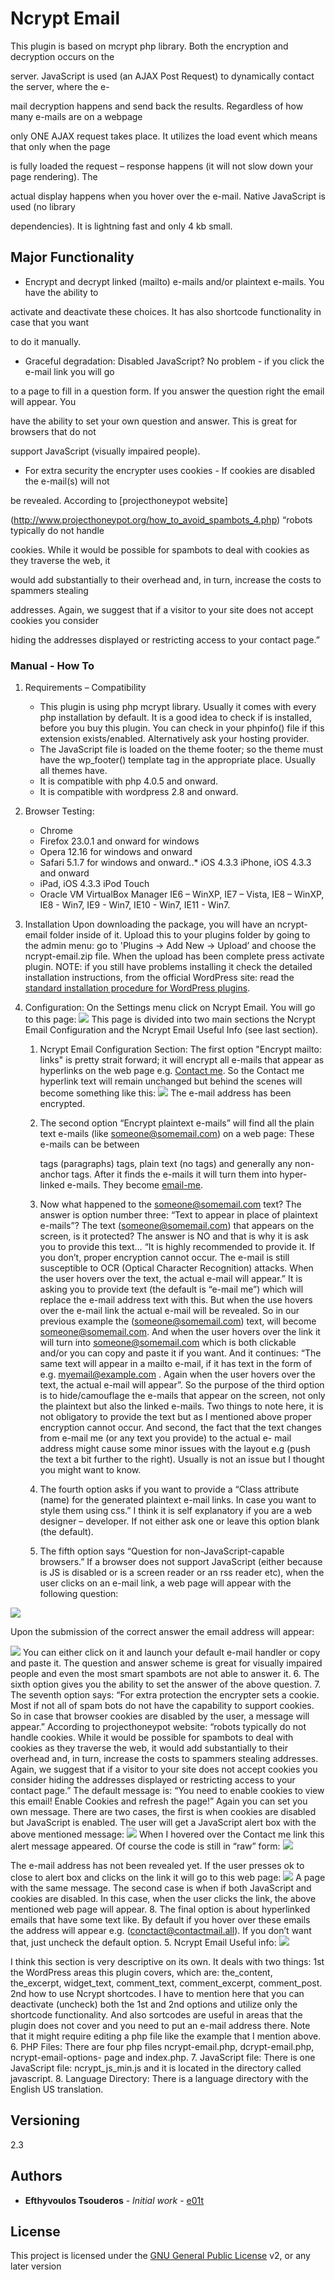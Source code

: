 ﻿# Ncrypt Email

This plugin is based on mcrypt php library. Both the encryption and decryption occurs on the 

server. JavaScript is used (an AJAX Post Request) to dynamically contact the server, where the e-

mail decryption happens and send back the results. Regardless of how many e-mails are on a webpage 

only ONE AJAX request takes place. It utilizes the load event which means that only when the page 

is fully loaded the request – response happens (it will not slow down your page rendering). The 

actual display happens when you hover over the e-mail. Native JavaScript is used (no library 

dependencies). It is lightning fast and only 4 kb small.

## Major Functionality

* Encrypt and decrypt linked (mailto) e-mails and/or plaintext e-mails. You have the ability to 

activate and deactivate these choices. It has also shortcode functionality in case that you want 

to do it manually.
* Graceful degradation: Disabled JavaScript? No problem - if you click the e-mail link you will go 

to a page to fill in a question form. If you answer the question right the email will appear.  You 

have the ability to set your own question and answer.  This is great for browsers that do not 

support JavaScript (visually impaired people).
* For extra security the encrypter uses cookies - If cookies are disabled the e-mail(s) will not 

be revealed. According to [projecthoneypot website]

(http://www.projecthoneypot.org/how_to_avoid_spambots_4.php) “robots typically do not handle 

cookies. While it would be possible for spambots to deal with cookies as they traverse the web, it 

would add substantially to their overhead and, in turn, increase the costs to spammers stealing 

addresses. Again, we suggest that if a visitor to your site does not accept cookies you consider 

hiding the addresses displayed or restricting access to your contact page.”

### Manual -  How To

1. Requirements – Compatibility
    * This plugin is using php mcrypt library. Usually it comes with every php installation by 
default. It is a good idea to check if is installed, before you buy this plugin. You can check in 
your phpinfo() file if this extension exists/enabled. Alternatively ask your hosting provider.
    * The JavaScript file is loaded on the theme footer; so the theme must have the wp_footer() 
template tag in the appropriate place. Usually all themes have.
    * It is compatible with php 4.0.5 and onward.
    * It is compatible with wordpress 2.8 and onward.

2. Browser Testing:
    * Chrome
    * Firefox 23.0.1 and onward for windows
    * Opera 12.16 for windows and onward
    * Safari 5.1.7 for windows and onward..* iOS 4.3.3 iPhone, iOS 4.3.3 and onward
    * iPad, iOS 4.3.3 iPod Touch 
    * Oracle VM VirtualBox Manager IE6 – WinXP, IE7 – Vista, IE8 – WinXP, IE8 - Win7, IE9 - Win7, 
IE10 - Win7, IE11 - Win7.

3. Installation
Upon downloading the package, you will have an ncrypt-email folder inside of it. Upload this to 
your plugins folder by going to the admin menu: go to 'Plugins -> Add New -> Upload’ and choose 
the ncrypt-email.zip file. When the upload has been complete press activate plugin. NOTE: if you 
still have problems installing it check the detailed installation instructions, from the official 
WordPress site: read the [standard installation procedure for WordPress plugins](https://codex.wordpress.org/Managing_Plugins#Installing_Plugins).
4. Configuration: On the Settings menu click on Ncrypt Email. You will go to this page:
![](readme_images/ncrypt%20email_settings_screen_new.JPG)
This page is divided into two main sections the Ncrypt Email Configuration and the Ncrypt Email 
Useful Info (see last section).

    1. Ncrypt Email Configuration Section: The first option "Encrypt mailto: links" is pretty strait 
forward; it will encrypt all e-mails that appear as hyperlinks on the web page e.g. [Contact me](mailto:contact_me@mail.com). So the Contact me hyperlink text will remain unchanged but behind the scenes will become something like this: 
![](readme_images/ncrypt_email_address.JPG) 
The e-mail address has been encrypted.

    2. The second option “Encrypt plaintext e-mails” will find all the plain text e-mails (like someone@somemail.com) on a web page: These e-mails can be between <p> tags (paragraphs) <span> 
tags, plain text (no tags) and generally any non-anchor <a > tags. After it finds the e-mails it 
will turn them into hyper-linked e-mails. They become [email-me](mailto:someone@somemail.mal). 
    3. Now what happened to the someone@somemail.com text? The answer is option number three: “Text 
to appear in place of plaintext e-mails”? The text (someone@somemail.com) that appears on the 
screen, is it protected? The answer is NO and that is why it is ask you to provide this text… “It 
is highly recommended to provide it. If you don’t, proper encryption cannot occur. The e-mail is 
still susceptible to OCR (Optical Character Recognition) attacks. When the user hovers over the 
text, the actual e-mail will appear.” It is asking you to provide text (the default is “e-mail 
me”) which will replace the e-mail address text with this. But when the use hovers over the e-mail 
link the actual e-mail will be revealed. So in our previous example the (someone@somemail.com) 
text, will become someone@somemail.com. And when the user hovers over the link it will turn into 
someone@somemail.com which is both clickable and/or you can copy and paste it if you want. 
And it continues: “The same text will appear in a mailto e-mail, if it has text in the form of 
e.g. myemail@example.com . Again when the user hovers over the text, the actual e-mail will 
appear”. So the purpose of the third option is to hide/camouflage the e-mails that appear on the 
screen, not only the plaintext but also the linked e-mails. Two things to note here, it is not 
obligatory to provide the text but as I mentioned above proper encryption cannot occur. And 
second, the fact that the text changes from e-mail me (or any text you provide) to the actual e-
mail address might cause some minor issues with the layout e.g (push the text a bit further to the 
right). Usually is not an issue but I thought you might want to know.
    4. The fourth option asks if you want to provide a “Class attribute (name) for the generated 
plaintext e-mail links. In case you want to style them using css.” I think it is self explanatory 
if you are a web designer – developer. If not either ask one or leave this option blank (the 
default).
    5. The fifth option says “Question for non-JavaScript-capable browsers.” If a browser does not 
support JavaScript (either because is JS is disabled or is a screen reader or an rss reader etc), 
when the user clicks on an e-mail link, a web page will appear with the following question:
   
![](readme_images/question.JPG)

Upon the submission of the correct answer the email address will appear:
   
![](readme_images/answer.JPG)
You can either click on it and launch your default e-mail handler or copy and paste it. The 
question and answer scheme is great for visually impaired people and even the most smart spambots 
are not able to answer it.
    6. The sixth option gives you the ability to set the answer of the above question.
    7. The seventh option says: “For extra protection the encrypter sets a cookie. Most if not all of 
spam bots do not have the capability to support cookies. So in case that browser cookies are 
disabled by the user, a message will appear.” According to projecthoneypot website: “robots 
typically do not handle cookies. While it would be possible for spambots to deal with cookies as 
they traverse the web, it would add substantially to their overhead and, in turn, increase the 
costs to spammers stealing addresses. Again, we suggest that if a visitor to your site does not 
accept cookies you consider hiding the addresses displayed or restricting access to your contact 
page.” The default message is: “You need to enable cookies to view this email! Enable Cookies and 
refresh the page!” Again you can set you own message. There are two cases, the first is when 
cookies are disabled but JavaScript is enabled. The user will get a JavaScript alert box with the 
above mentioned message:
![](readme_images/coocie_alert.JPG)
When I hovered over the Contact me link this alert message appeared. Of course the code is still in “raw” form:
![](readme_images/encrypted_email_address_contact_me.JPG)

The e-mail address has not been revealed yet. If the user presses ok to close to alert box and clicks on the link it will go to this web page:
![](readme_images/enable_coocies.jpg) A page with the same message.
The second case is when if both JavaScript and cookies are disabled. In this case, when the user 
clicks the link, the above mentioned web page will appear.
    8. The final option is about hyperlinked emails that have some text like. By default if you hover 
over these emails the address will appear e.g. (conctact@contactmail.all). If you don’t want that, 
just uncheck the default option.
5. Ncrypt Email Useful info:
![](readme_images/ncrypt_email_useful_info.JPG)
   
I think this section is very descriptive on its own. It deals with two things: 1st the WordPress 
areas this plugin covers, which are: the_content, the_excerpt, widget_text, comment_text, 
comment_excerpt, comment_post. 2nd how to use Ncrypt shortcodes. I have to mention here that you 
can deactivate (uncheck) both the 1st and 2nd options and utilize only the shortcode 
functionality. And also sortcodes are useful in areas that the plugin does not cover and you need 
to put an e-mail address there. Note that it might require editing a php file like the example 
that I mention above.
6. PHP Files: There are four php files ncrypt-email.php, dcrypt-email.php, ncrypt-email-options-
page and index.php.
7. JavaScript file: There is one JavaScript file: ncrypt_js_min.js and it is located in the 
directory called javascript.
8. Language Directory: There is a language directory with the English US translation.
## Versioning
2.3 
## Authors
* **Efthyvoulos Tsouderos** - *Initial work* - [e01t](https://github.com/E01T)
## License
This project is licensed under the [GNU General Public License](https://www.gnu.org/licenses/license-list.html#GPLCompatibleLicenses) v2, or any later version
